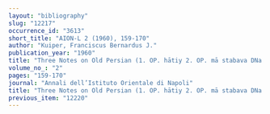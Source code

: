 ```yaml
---
layout: "bibliography"
slug: "12217"
occurrence_id: "3613"
short_title: "AION-L 2 (1960), 159-170"
author: "Kuiper, Franciscus Bernardus J."
publication_year: "1960"
title: "Three Notes on Old Persian (1. OP. hātiy 2. OP. mā stabava DNa 60 3. OP kunautiy)"
volume_no_: "2"
pages: "159-170"
journal: "Annali dell’Istituto Orientale di Napoli"
title: "Three Notes on Old Persian (1. OP. hātiy 2. OP. mā stabava DNa 60 3. OP kunautiy)"
previous_item: "12220"
---
```

